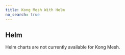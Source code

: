 ```yaml
---
title: Kong Mesh With Helm
no_search: true
---
```


## Helm

Helm charts are not currently available for Kong Mesh.
